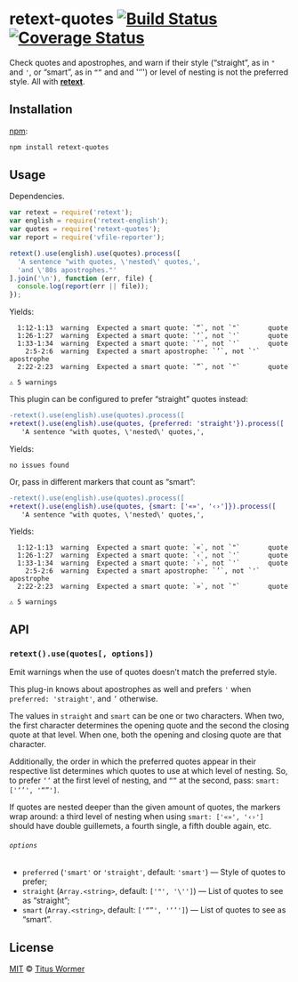 # retext-quotes [![Build Status][travis-badge]][travis] [![Coverage Status][codecov-badge]][codecov]

Check quotes and apostrophes, and warn if their style (“straight”, as
in `"` and `'`, or “smart”, as in `“”` and and '‘’') or level of
nesting is not the preferred style.  All with [**retext**][retext].

## Installation

[npm][npm-install]:

```bash
npm install retext-quotes
```

## Usage

Dependencies.

```javascript
var retext = require('retext');
var english = require('retext-english');
var quotes = require('retext-quotes');
var report = require('vfile-reporter');

retext().use(english).use(quotes).process([
  'A sentence "with quotes, \'nested\' quotes,',
  'and \'80s apostrophes."'
].join('\n'), function (err, file) {
  console.log(report(err || file));
});
```

Yields:

```text
  1:12-1:13  warning  Expected a smart quote: `“`, not `"`       quote
  1:26-1:27  warning  Expected a smart quote: `‘`, not `'`       quote
  1:33-1:34  warning  Expected a smart quote: `’`, not `'`       quote
    2:5-2:6  warning  Expected a smart apostrophe: `’`, not `'`  apostrophe
  2:22-2:23  warning  Expected a smart quote: `”`, not `"`       quote

⚠ 5 warnings
```

This plugin can be configured to prefer “straight” quotes instead:

```diff
-retext().use(english).use(quotes).process([
+retext().use(english).use(quotes, {preferred: 'straight'}).process([
   'A sentence "with quotes, \'nested\' quotes,',
```

Yields:

```text
no issues found
```

Or, pass in different markers that count as “smart”:

```diff
-retext().use(english).use(quotes).process([
+retext().use(english).use(quotes, {smart: ['«»', '‹›']}).process([
   'A sentence "with quotes, \'nested\' quotes,',
```

Yields:

```text
  1:12-1:13  warning  Expected a smart quote: `«`, not `"`       quote
  1:26-1:27  warning  Expected a smart quote: `‹`, not `'`       quote
  1:33-1:34  warning  Expected a smart quote: `›`, not `'`       quote
    2:5-2:6  warning  Expected a smart apostrophe: `’`, not `'`  apostrophe
  2:22-2:23  warning  Expected a smart quote: `»`, not `"`       quote

⚠ 5 warnings
```

## API

### `retext().use(quotes[, options])`

Emit warnings when the use of quotes doesn’t match the preferred style.

This plug-in knows about apostrophes as well and prefers `'` when
`preferred: 'straight'`, and `’` otherwise.

The values in `straight` and `smart` can be one or two characters.
When two, the first character determines the opening quote and the
second the closing quote at that level.  When one, both the opening
and closing quote are that character.

Additionally, the order in which the preferred quotes appear in their
respective list determines which quotes to use at which level of nesting.
So, to prefer `‘’` at the first level of nesting, and `“”` at the second,
pass: `smart: ['‘’', '“”']`.

If quotes are nested deeper than the given amount of quotes, the markers
wrap around: a third level of nesting when using `smart: ['«»', '‹›']`
should have double guillemets, a fourth single, a fifth double again, etc.

###### `options`

*   `preferred` (`'smart'` or `'straight'`, default: `'smart'`)
    — Style of quotes to prefer;
*   `straight` (`Array.<string>`, default: `['"', '\'']`)
    — List of quotes to see as “straight”;
*   `smart` (`Array.<string>`, default: `['“”', '‘’']`)
    — List of quotes to see as “smart”.

## License

[MIT][license] © [Titus Wormer][author]

<!-- Definitions -->

[travis-badge]: https://img.shields.io/travis/wooorm/retext-quotes.svg

[travis]: https://travis-ci.org/wooorm/retext-quotes

[codecov-badge]: https://img.shields.io/codecov/c/github/wooorm/retext-quotes.svg

[codecov]: https://codecov.io/github/wooorm/retext-quotes

[npm-install]: https://docs.npmjs.com/cli/install

[license]: LICENSE

[author]: http://wooorm.com

[retext]: https://github.com/wooorm/retext-quotes
